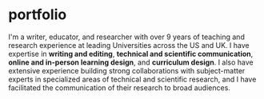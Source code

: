 # portfolio 
I'm a writer, educator, and researcher with over 9 years of teaching and research experience at leading Universities across the US and UK. I have expertise in **writing and editing**, **technical and scientific communication**, **online and in-person learning design**, and **curriculum design**. I also have extensive experience building strong collaborations with subject-matter experts in specialized areas of technical and scientific research, and I have facilitated the communication of their research to broad audiences.
